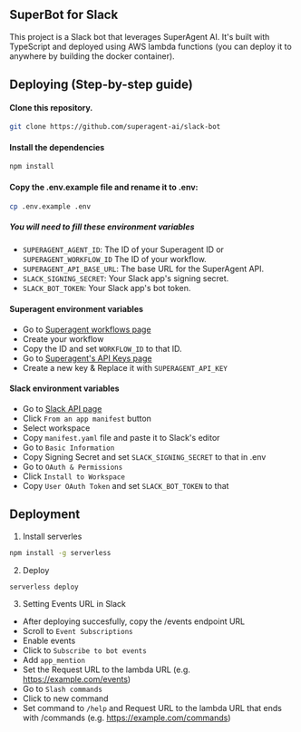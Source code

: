 ## SuperBot for Slack

This project is a Slack bot that leverages SuperAgent AI. It's built with TypeScript and deployed using AWS lambda functions (you can deploy it to anywhere by building the docker container).


## Deploying (Step-by-step guide)

#### Clone this repository.
```bash
git clone https://github.com/superagent-ai/slack-bot
```

#### Install the dependencies
```bash
npm install
```

#### Copy the .env.example file and rename it to .env:
```bash
cp .env.example .env
```

##### You will need to fill these environment variables
- ```SUPERAGENT_AGENT_ID```: The ID of your Superagent ID or ```SUPERAGENT_WORKFLOW_ID``` The ID of your workflow.
- ```SUPERAGENT_API_BASE_URL```: The base URL for the SuperAgent API.
- ```SLACK_SIGNING_SECRET```: Your Slack app's signing secret.
- ```SLACK_BOT_TOKEN```: Your Slack app's bot token.

#### Superagent environment variables
- Go to [Superagent workflows page](https://beta.superagent.sh/workflows)
- Create your workflow 
- Copy the ID and set ```WORKFLOW_ID``` to that ID.
- Go to [Superagent's API Keys page](https://beta.superagent.sh/settings/api-keys)
- Create a new key & Replace it with ```SUPERAGENT_API_KEY```

#### Slack environment variables
- Go to [Slack API page](https://api.slack.com/apps?new_app=1)
- Click `From an app manifest` button
- Select workspace
- Copy `manifest.yaml` file and paste it to Slack's editor
- Go to `Basic Information` 
- Copy Signing Secret and set `SLACK_SIGNING_SECRET` to that in .env
- Go to `OAuth & Permissions`
- Click `Install to Workspace`
- Copy `User OAuth Token` and set `SLACK_BOT_TOKEN` to that

## Deployment
1. Install serverles
```bash
npm install -g serverless
```

2. Deploy
```bash
serverless deploy
```

3. Setting Events URL in Slack 
- After deploying succesfully, copy the /events endpoint URL
- Scroll to `Event Subscriptions`
- Enable events
- Click to `Subscribe to bot events`
- Add `app_mention`
- Set the Request URL to the lambda URL (e.g. https://example.com/events)
- Go to `Slash commands`
- Click to new command 
- Set command to `/help` and Request URL to the lambda URL that ends with /commands (e.g. https://example.com/commands)
